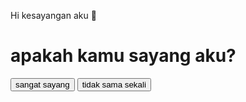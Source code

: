 Hi kesayangan aku 🥰
<h1>apakah kamu sayang aku? </h1>
<div class="container">
<button>sangat sayang</button>
<button>tidak sama sekali</button> 
 
 
